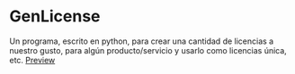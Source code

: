 # GenLicense
Un programa, escrito en python, para crear una cantidad de licencias a nuestro gusto,  para algún producto/servicio y usarlo como licencias única, etc.
[Preview](preview.gif)
